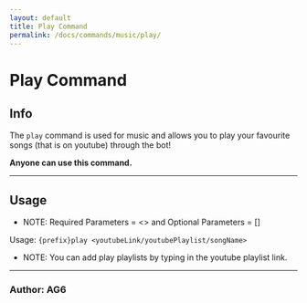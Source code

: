 ```yaml
---
layout: default
title: Play Command
permalink: /docs/commands/music/play/
---
```

# Play Command
## Info
The `play` command is used for music and allows you to play your favourite songs (that is on youtube) through the bot!

**Anyone can use this command.**
___

## Usage

* NOTE: Required Parameters = <> and Optional Parameters = []

Usage: `{prefix}play <youtubeLink/youtubePlaylist/songName>`
* NOTE: You can add play playlists by typing in the youtube playlist link.

---

### **Author: AG6**


